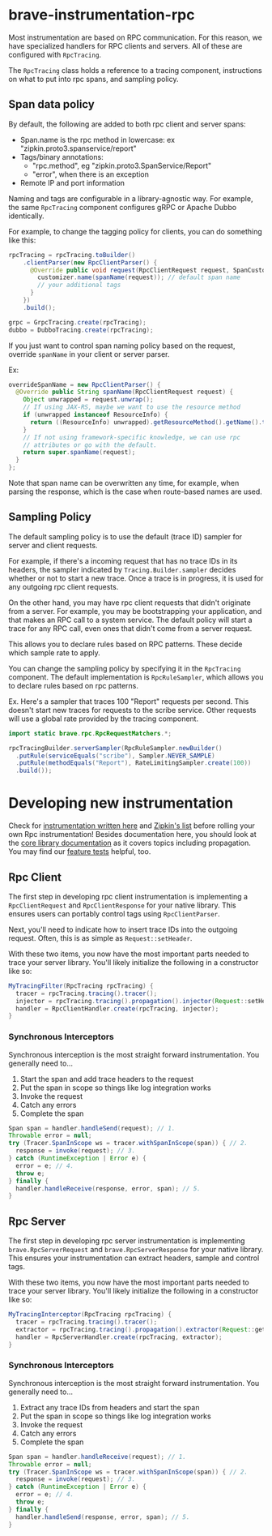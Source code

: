 # brave-instrumentation-rpc

Most instrumentation are based on RPC communication. For this reason,
we have specialized handlers for RPC clients and servers. All of these
are configured with `RpcTracing`.

The `RpcTracing` class holds a reference to a tracing component,
instructions on what to put into rpc spans, and sampling policy.

## Span data policy
By default, the following are added to both rpc client and server spans:
* Span.name is the rpc method in lowercase: ex "zipkin.proto3.spanservice/report"
* Tags/binary annotations:
  * "rpc.method", eg "zipkin.proto3.SpanService/Report"
  * "error", when there is an exception
* Remote IP and port information

Naming and tags are configurable in a library-agnostic way. For example,
the same `RpcTracing` component configures gRPC or Apache Dubbo identically.

For example, to change the tagging policy for clients, you can do
something like this:

```java
rpcTracing = rpcTracing.toBuilder()
    .clientParser(new RpcClientParser() {
      @Override public void request(RpcClientRequest request, SpanCustomizer customizer) {
        customizer.name(spanName(request)); // default span name
        // your additional tags
      }
    })
    .build();

grpc = GrpcTracing.create(rpcTracing);
dubbo = DubboTracing.create(rpcTracing);
```

If you just want to control span naming policy based on the request,
override `spanName` in your client or server parser.

Ex:
```java
overrideSpanName = new RpcClientParser() {
  @Override public String spanName(RpcClientRequest request) {
    Object unwrapped = request.unwrap();
    // If using JAX-RS, maybe we want to use the resource method
    if (unwrapped instanceof ResourceInfo) {
      return ((ResourceInfo) unwrapped).getResourceMethod().getName().toLowerCase();
    }
    // If not using framework-specific knowledge, we can use rpc
    // attributes or go with the default.
    return super.spanName(request);
  }
};
```

Note that span name can be overwritten any time, for example, when
parsing the response, which is the case when route-based names are used.

## Sampling Policy
The default sampling policy is to use the default (trace ID) sampler for
server and client requests.

For example, if there's a incoming request that has no trace IDs in its
headers, the sampler indicated by `Tracing.Builder.sampler` decides whether
or not to start a new trace. Once a trace is in progress, it is used for
any outgoing rpc client requests.

On the other hand, you may have rpc client requests that didn't originate
from a server. For example, you may be bootstrapping your application,
and that makes an RPC call to a system service. The default policy will
start a trace for any RPC call, even ones that didn't come from a server
request.

This allows you to declare rules based on RPC patterns. These decide
which sample rate to apply.

You can change the sampling policy by specifying it in the `RpcTracing`
component. The default implementation is `RpcRuleSampler`, which allows
you to declare rules based on rpc patterns.

Ex. Here's a sampler that traces 100 "Report" requests per second. This
doesn't start new traces for requests to the scribe service. Other
requests will use a global rate provided by the tracing component.

```java
import static brave.rpc.RpcRequestMatchers.*;

rpcTracingBuilder.serverSampler(RpcRuleSampler.newBuilder()
  .putRule(serviceEquals("scribe"), Sampler.NEVER_SAMPLE)
  .putRule(methodEquals("Report"), RateLimitingSampler.create(100))
  .build());
```

# Developing new instrumentation

Check for [instrumentation written here](../) and [Zipkin's list](https://zipkin.io/pages/tracers_instrumentation.html)
before rolling your own Rpc instrumentation! Besides documentation here,
you should look at the [core library documentation](../../brave/README.md) as it
covers topics including propagation. You may find our [feature tests](src/test/java/brave/rpc/features) helpful, too.

## Rpc Client

The first step in developing rpc client instrumentation is implementing
a `RpcClientRequest` and `RpcClientResponse` for your native library.
This ensures users can portably control tags using `RpcClientParser`.

Next, you'll need to indicate how to insert trace IDs into the outgoing
request. Often, this is as simple as `Request::setHeader`.

With these two items, you now have the most important parts needed to
trace your server library. You'll likely initialize the following in a
constructor like so:
```java
MyTracingFilter(RpcTracing rpcTracing) {
  tracer = rpcTracing.tracing().tracer();
  injector = rpcTracing.tracing().propagation().injector(Request::setHeader);
  handler = RpcClientHandler.create(rpcTracing, injector);
}
```

### Synchronous Interceptors

Synchronous interception is the most straight forward instrumentation.
You generally need to...
1. Start the span and add trace headers to the request
2. Put the span in scope so things like log integration works
3. Invoke the request
4. Catch any errors
5. Complete the span

```java
Span span = handler.handleSend(request); // 1.
Throwable error = null;
try (Tracer.SpanInScope ws = tracer.withSpanInScope(span)) { // 2.
  response = invoke(request); // 3.
} catch (RuntimeException | Error e) {
  error = e; // 4.
  throw e;
} finally {
  handler.handleReceive(response, error, span); // 5.
}
```

## Rpc Server

The first step in developing rpc server instrumentation is implementing
`brave.RpcServerRequest` and `brave.RpcServerResponse` for your native
library. This ensures your instrumentation can extract headers, sample and
control tags.

With these two items, you now have the most important parts needed to
trace your server library. You'll likely initialize the following in a
constructor like so:
```java
MyTracingInterceptor(RpcTracing rpcTracing) {
  tracer = rpcTracing.tracing().tracer();
  extractor = rpcTracing.tracing().propagation().extractor(Request::getHeader);
  handler = RpcServerHandler.create(rpcTracing, extractor);
}
```

### Synchronous Interceptors

Synchronous interception is the most straight forward instrumentation.
You generally need to...
1. Extract any trace IDs from headers and start the span
2. Put the span in scope so things like log integration works
3. Invoke the request
4. Catch any errors
5. Complete the span

```java
Span span = handler.handleReceive(request); // 1.
Throwable error = null;
try (Tracer.SpanInScope ws = tracer.withSpanInScope(span)) { // 2.
  response = invoke(request); // 3.
} catch (RuntimeException | Error e) {
  error = e; // 4.
  throw e;
} finally {
  handler.handleSend(response, error, span); // 5.
}
```
